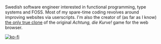 Swedish software engineer interested in functional programming, type systems and FOSS. Most of my spare-time coding revolves around improving websites via userscripts. I'm also the creator of (as far as I know) [the only true clone](https://github.com/SimonAlling/kurve) of the original _Achtung, die Kurve!_ game for the web browser.

[![ko-fi](https://ko-fi.com/img/githubbutton_sm.svg)](https://ko-fi.com/alling)
